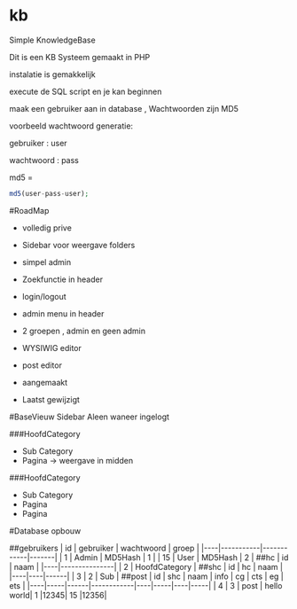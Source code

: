 # kb
Simple KnowledgeBase

Dit is een KB Systeem gemaakt in PHP

instalatie is gemakkelijk 

execute de SQL script en je kan beginnen 

maak een gebruiker aan in database , Wachtwoorden zijn MD5 

voorbeeld wachtwoord generatie: 

gebruiker : user 

wachtwoord : pass 

md5 = 
```php
md5(user-pass-user);
```

#RoadMap
+ volledig prive
+ Sidebar voor weergave folders
+ simpel admin
+ Zoekfunctie in header
+ login/logout
+ admin menu in header

+ 2 groepen , admin en geen admin
+ WYSIWIG editor
+ post editor
+ aangemaakt
+ Laatst gewijzigt

#BaseVieuw Sidebar
Aleen waneer ingelogt
 
###HoofdCategory
 * Sub Category
  * Pagina -> weergave in midden

  
###HoofdCategory
 * Sub Category
  * Pagina
  * Pagina
 


#Database opbouw

##gebruikers
| id | gebruiker | wachtwoord | groep |
|----|-----------|------------|-------|
| 1	 |	 Admin	 | 	MD5Hash	  |   1	  |
| 15 | 	 User	 |  MD5Hash   |	  2	  |
##hc
| id |		naam	 |
|----|---------------|
| 2	 | HoofdCategory |
##shc
| id | hc | naam |
|----|----|------|
| 3	 | 2  | Sub	 |
##post
| id | shc | naam | 	info   | cg | cts | eg | ets |
|----|-----|------|------------|----|-----|----|-----|
| 4	 |	3  | post | hello world| 1  |12345| 15 |12356|

